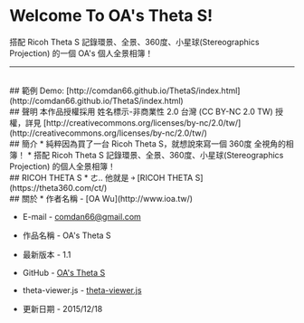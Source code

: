 # Welcome To OA's Theta S!
搭配 Ricoh Theta S 記錄環景、全景、360度、小星球(Stereographics Projection) 的一個 OA's 個人全景相簿！

---
<br/>
## 範例
Demo: [http://comdan66.github.io/ThetaS/index.html](http://comdan66.github.io/ThetaS/index.html)

<br/>
## 聲明
本作品授權採用 姓名標示-非商業性 2.0 台灣 (CC BY-NC 2.0 TW) 授權，詳見 [http://creativecommons.org/licenses/by-nc/2.0/tw/](http://creativecommons.org/licenses/by-nc/2.0/tw/)


<br/>
## 簡介
* 純粹因為買了一台 Ricoh Theta S，就想說來寫一個 360度 全視角的相簿！
* 搭配 Ricoh Theta S 記錄環景、全景、360度、小星球(Stereographics Projection) 的個人全景相簿！

<br/>
## RICOH THETA S
* ㄜ.. 他就是 ￫ [RICOH THETA S](https://theta360.com/ct/)  


<br/>
## 關於
* 作者名稱 - [OA Wu](http://www.ioa.tw/)

* E-mail - <comdan66@gmail.com>

* 作品名稱 - OA's Theta S

* 最新版本 - 1.1

* GitHub - [OA's Theta S](https://github.com/comdan66/ThetaS)

* theta-viewer.js - [theta-viewer.js](https://github.com/shokai/theta-viewer.js)


* 更新日期 - 2015/12/18